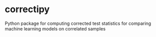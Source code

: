 # correctipy
Python package for computing corrected test statistics for comparing machine learning models on correlated samples

